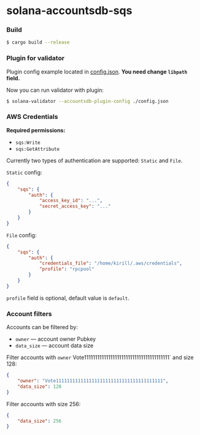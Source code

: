 # solana-accountsdb-sqs

### Build

```bash 
$ cargo build --release
```

### Plugin for validator

Plugin config example located in [config.json](config.json). **You need change `libpath` field.**

Now you can run validator with plugin:

```bash
$ solana-validator --accountsdb-plugin-config ./config.json
```

### AWS Credentials

**Required permissions:**

- `sqs:Write`
- `sqs:GetAttribute`

Currently two types of authentication are supported: `Static` and `File`.

`Static` config:

```json
{
    "sqs": {
        "auth": {
            "access_key_id": "...",
            "secret_access_key": "..."
        }
    }
}
```

`File` config:

```json
{
    "sqs": {
        "auth": {
            "credentials_file": "/home/kirill/.aws/credentials",
            "profile": "rpcpool"
        }
    }
}
```

`profile` field is optional, default value is `default`.

### Account filters

Accounts can be filtered by:

- `owner` — account owner Pubkey
- `data_size` — account data size

Filter accounts with `owner` Vote111111111111111111111111111111111111111` and size 128:

```json
{
    "owner": "Vote111111111111111111111111111111111111111",
    "data_size": 128
}
```

Filter accounts with size 256:

```json
{
    "data_size": 256
}
```
